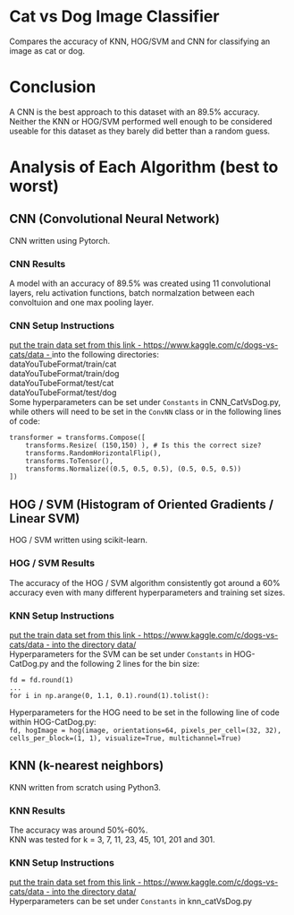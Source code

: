 # Cat vs Dog Image Classifier
Compares the accuracy of KNN, HOG/SVM and CNN for classifying an image as cat or dog.  

# Conclusion  
A CNN is the best approach to this dataset with an 89.5% accuracy.  
Neither the KNN or HOG/SVM performed well enough to be considered useable for this dataset as they barely did better than a random guess.  

# Analysis of Each Algorithm (best to worst)
## CNN (Convolutional Neural Network)
CNN written using Pytorch.   
### CNN Results
A model with an accuracy of 89.5% was created using 11 convolutional layers, relu activation functions, batch normalzation between each convoltuion and one max pooling layer.  
### CNN Setup Instructions
[put the train data set from this link - https://www.kaggle.com/c/dogs-vs-cats/data - ](https://www.kaggle.com/c/dogs-vs-cats/data) into the following directories:  
dataYouTubeFormat/train/cat  
dataYouTubeFormat/train/dog  
dataYouTubeFormat/test/cat  
dataYouTubeFormat/test/dog  
Some hyperparameters can be set under `Constants` in CNN_CatVsDog.py, while others will need to be set in the `ConvNN` class or in the following lines of code:  
```
transformer = transforms.Compose([
    transforms.Resize( (150,150) ), # Is this the correct size?
    transforms.RandomHorizontalFlip(),
    transforms.ToTensor(),
    transforms.Normalize((0.5, 0.5, 0.5), (0.5, 0.5, 0.5))
])
```

## HOG / SVM (Histogram of Oriented Gradients / Linear SVM)  
HOG / SVM written using scikit-learn.  
### HOG / SVM Results
The accuracy of the HOG / SVM algorithm consistently got around a 60% accuracy even with many different hyperparameters and training set sizes.  
### KNN Setup Instructions
[put the train data set from this link - https://www.kaggle.com/c/dogs-vs-cats/data - into the directory data/](https://www.kaggle.com/c/dogs-vs-cats/data)  
Hyperparameters for the SVM can be set under `Constants` in HOG-CatDog.py and the following 2 lines for the bin size:  
```
fd = fd.round(1)
...
for i in np.arange(0, 1.1, 0.1).round(1).tolist():
```

Hyperparameters for the HOG need to be set in the following line of code within HOG-CatDog.py:  
`fd, hogImage = hog(image, orientations=64, pixels_per_cell=(32, 32), cells_per_block=(1, 1), visualize=True, multichannel=True)`

## KNN (k-nearest neighbors)
KNN written from scratch using Python3.  
### KNN Results
The accuracy was around 50%-60%.  
KNN was tested for k = 3, 7, 11, 23, 45, 101, 201 and 301.  
### KNN Setup Instructions
[put the train data set from this link - https://www.kaggle.com/c/dogs-vs-cats/data - into the directory data/](https://www.kaggle.com/c/dogs-vs-cats/data)  
Hyperparameters can be set under `Constants` in knn_catVsDog.py  
